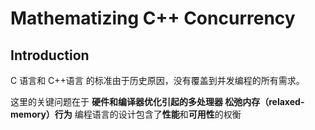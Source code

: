# Mathematizing C++ Concurrency

## Introduction

C 语言和 C++语言 的标准由于历史原因，没有覆盖到并发编程的所有需求。

这里的关键问题在于 **硬件和编译器优化引起的多处理器 松弛内存（relaxed-memory）行为**
编程语言的设计包含了**性能**和**可用性**的权衡
